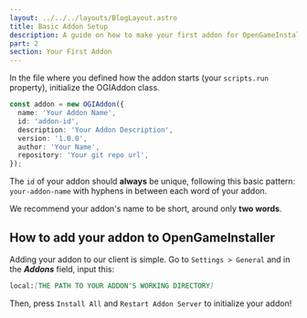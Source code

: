 ```yaml
---
layout: ../../../layouts/BlogLayout.astro
title: Basic Addon Setup
description: A guide on how to make your first addon for OpenGameInstaller.
part: 2
section: Your First Addon
---
```


In the file where you defined how the addon starts (your `scripts.run` property), initialize the OGIAddon class.

```typescript
const addon = new OGIAddon({
  name: 'Your Addon Name',
  id: 'addon-id',
  description: 'Your Addon Description',
  version: '1.0.0',
  author: 'Your Name',
  repository: 'Your git repo url',
});
```

The `id` of your addon should **always** be unique, following this basic pattern: `your-addon-name` with hyphens in between each word of your addon.

We recommend your addon's name to be short, around only **two words**.

## How to add your addon to OpenGameInstaller

Adding your addon to our client is simple. Go to `Settings > General` and in the **_Addons_** field, input this:

```md
local:[THE PATH TO YOUR ADDON'S WORKING DIRECTORY]
```

Then, press `Install All` and `Restart Addon Server` to initialize your addon!
